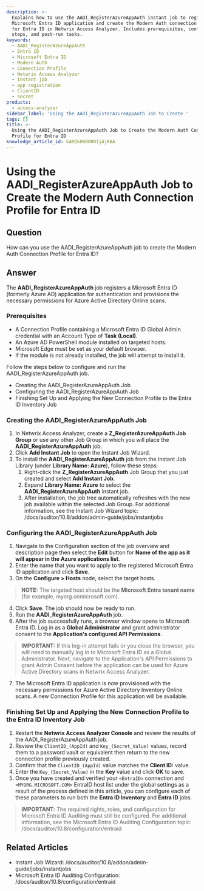 ```yaml
---
description: >-
  Explains how to use the AADI_RegisterAzureAppAuth instant job to register a
  Microsoft Entra ID application and create the Modern Auth connection profile
  for Entra ID in Netwrix Access Analyzer. Includes prerequisites, configuration
  steps, and post-run tasks.
keywords:
  - AADI_RegisterAzureAppAuth
  - Entra ID
  - Microsoft Entra ID
  - Modern Auth
  - Connection Profile
  - Netwrix Access Analyzer
  - instant job
  - app registration
  - ClientID
  - secret
products:
  - access-analyzer
sidebar_label: 'Using the AADI_RegisterAzureAppAuth Job to Create '
tags: []
title: >-
  Using the AADI_RegisterAzureAppAuth Job to Create the Modern Auth Connection
  Profile for Entra ID
knowledge_article_id: kA0Qk0000001j4jKAA
---
```


# Using the AADI_RegisterAzureAppAuth Job to Create the Modern Auth Connection Profile for Entra ID

## Question
How can you use the AADI_RegisterAzureAppAuth job to create the Modern Auth Connection Profile for Entra ID?

## Answer
The **AADI_RegisterAzureAppAuth** job registers a Microsoft Entra ID (formerly Azure AD) application for authentication and provisions the necessary permissions for Azure Active Directory Online scans.

### Prerequisites
- A Connection Profile containing a Microsoft Entra ID Global Admin credential with an Account Type of **Task (Local)**.
- An Azure AD PowerShell module installed on targeted hosts.
- Microsoft Edge must be set as your default browser.
- If the module is not already installed, the job will attempt to install it.

Follow the steps below to configure and run the AADI_RegisterAzureAppAuth job.

- Creating the AADI_RegisterAzureAppAuth Job
- Configuring the AADI_RegisterAzureAppAuth Job
- Finishing Set Up and Applying the New Connection Profile to the Entra ID Inventory Job

### Creating the AADI_RegisterAzureAppAuth Job
1. In Netwrix Access Analyzer, create a **Z_RegisterAzureAppAuth Job Group** or use any other Job Group in which you will place the **AADI_RegisterAzureAppAuth** job.
2. Click **Add Instant Job** to open the Instant Job Wizard.
3. To install the **AADI_RegisterAzureAppAuth** job from the Instant Job Library (under **Library Name: Azure**), follow these steps:
   1. Right-click the **Z_RegisterAzureAppAuth** Job Group that you just created and select **Add Instant Job**.
   2. Expand **Library Name: Azure** to select the **AADI_RegisterAzureAppAuth** instant job.
   3. After installation, the job tree automatically refreshes with the new job available within the selected Job Group. For additional information, see the Instant Job Wizard topic: /docs/auditor/10.8/addon/admin-guide/jobs/instantjobs

### Configuring the AADI_RegisterAzureAppAuth Job
1. Navigate to the Configuration section of the job overview and description page then select the **Edit** button for **Name of the app as it will appear in the Azure applications list**.
2. Enter the name that you want to apply to the registered Microsoft Entra ID application and click **Save**.
3. On the **Configure > Hosts** node, select the target hosts.

> **NOTE:** The targeted host should be the **Microsoft Entra tenant name** (for example, myorg.onmicrosoft.com).

4. Click **Save**. The job should now be ready to run.
5. Run the **AADI_RegisterAzureAppAuth** job.
6. After the job successfully runs, a browser window opens to Microsoft Entra ID. Log in as a **Global Administrator** and grant administrator consent to the **Application's configured API Permissions**.

> **IMPORTANT:** If this log-in attempt fails or you close the browser, you will need to manually log in to Microsoft Entra ID as a Global Administrator. Next, navigate to the Application's API Permissions to grant Admin Consent before the application can be used for Azure Active Directory scans in Netwrix Access Analyzer.

7. The Microsoft Entra ID application is now provisioned with the necessary permissions for Azure Active Directory Inventory Online scans. A new Connection Profile for this application will be available.

### Finishing Set Up and Applying the New Connection Profile to the Entra ID Inventory Job
1. Restart the **Netwrix Access Analyzer Console** and review the results of the AADI_RegisterAzureAppAuth job.
2. Review the `ClientID_(AppId)` and `Key_(Secret_Value)` values, record them to a password vault or equivalent then return to the new connection profile previously created.
3. Confirm that the `ClientID_(AppId)` value matches the **Client ID:** value.
4. Enter the `Key_(Secret_Value)` in the **Key** value and click **OK** to save.
5. Once you have created and verified your `<EntraID>` connection and `<MYORG.MICROSOFT.COM>` EntraID host list under the global settings as a result of the process defined in this article, you can configure each of these parameters to run both the **Entra ID Inventory** and **Entra ID** jobs.

> **IMPORTANT:** The required rights, roles, and configuration for Microsoft Entra ID Auditing must still be configured. For additional information, see the Microsoft Entra ID Auditing Configuration topic: /docs/auditor/10.8/configuration/entraid

## Related Articles
- Instant Job Wizard: /docs/auditor/10.8/addon/admin-guide/jobs/instantjobs
- Microsoft Entra ID Auditing Configuration: /docs/auditor/10.8/configuration/entraid
